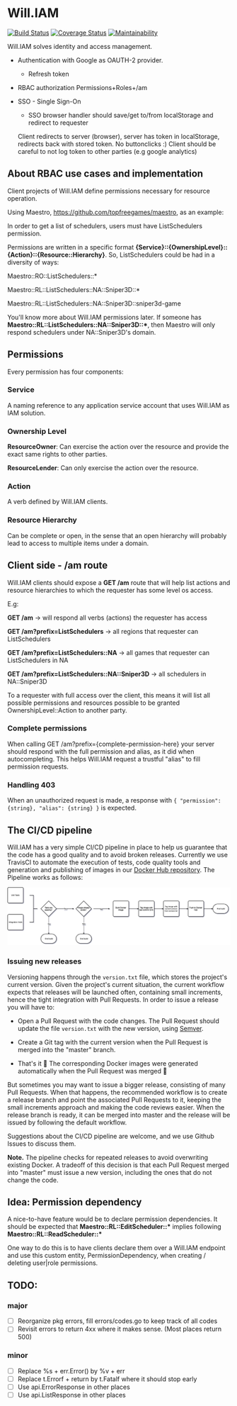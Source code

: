 # Will.IAM

[![Build Status](https://travis-ci.org/topfreegames/Will.IAM.svg?branch=master)](https://travis-ci.org/topfreegames/Will.IAM)
[![Coverage Status](https://coveralls.io/repos/github/topfreegames/Will.IAM/badge.svg?branch=master)](https://coveralls.io/github/topfreegames/Will.IAM?branch=master)
[![Maintainability](https://api.codeclimate.com/v1/badges/d89ff8b1c3a43d13e040/maintainability)](https://codeclimate.com/github/topfreegames/Will.IAM/maintainability)

Will.IAM solves identity and access management.

* Authentication with Google as OAUTH-2 provider.
  * Refresh token
* RBAC authorization
  Permissions+Roles+/am
* SSO - Single Sign-On
  * SSO browser handler should save/get to/from localStorage and redirect to requester

  Client redirects to server (browser), server has token in localStorage, redirects back with stored token. No
  buttonclicks :) Client should be careful to not log token to other parties (e.g google analytics)

## About RBAC use cases and implementation

Client projects of Will.IAM define permissions necessary for resource operation.

Using Maestro, https://github.com/topfreegames/maestro, as an example:

In order to get a list of schedulers, users must have ListSchedulers permission.

Permissions are written in a specific format **{Service}::{OwnershipLevel}::{Action}::{Resource::Hierarchy}**. So,
ListSchedulers could be had in a diversity of ways:

Maestro::RO::ListSchedulers::*

Maestro::RL::ListSchedulers::NA::Sniper3D::*

Maestro::RL::ListSchedulers::NA::Sniper3D::sniper3d-game

You'll know more about Will.IAM permissions later. If someone has **Maestro::RL::ListSchedulers::NA::Sniper3D::\***,
then Maestro will only respond schedulers under NA::Sniper3D's domain.

## Permissions

Every permission has four components:

### Service

A naming reference to any application service account that uses Will.IAM as IAM solution.

### Ownership Level

**ResourceOwner**: Can exercise the action over the resource and provide the exact
same rights to other parties.

**ResourceLender**: Can only exercise the action over the resource.

### Action

A verb defined by Will.IAM clients.

### Resource Hierarchy

Can be complete or open, in the sense that an open hierarchy will probably lead to access to multiple items under a
domain.


## Client side - /am route

Will.IAM clients should expose a **GET /am** route that will help list actions and resource hierarchies to which the
requester has some level os access.

E.g:

**GET /am** -> will respond all verbs (actions) the requester has access

**GET /am?prefix=ListSchedulers** -> all regions that requester can ListSchedulers

**GET /am?prefix=ListSchedulers::NA** -> all games that requester can ListSchedulers in NA

**GET /am?prefix=ListSchedulers::NA::Sniper3D** -> all schedulers in NA::Sniper3D

To a requester with full access over the client, this means it will list all possible permissions and resources possible
to be granted OwnershipLevel::Action to another party.

### Complete permissions

When calling GET /am?prefix={complete-permission-here} your server should respond with the full permission and alias, as
it did when autocompleting. This helps Will.IAM request a trustful "alias" to fill permission requests.

### Handling 403

When an unauthorized request is made, a response with `{ "permission": {string}, "alias": {string} }` is expected.

## The CI/CD pipeline

Will.IAM has a very simple CI/CD pipeline in place to help us guarantee that the code has a good quality and to avoid
broken releases. Currently we use TravisCI to automate the execution of tests, code quality tools and generation and
publishing of images in our 
[Docker Hub repository](https://hub.docker.com/r/tfgco/will-iam). The Pipeline works as follows:

![](ci_pipeline.jpg)

### Issuing new releases

Versioning happens through the `version.txt` file, which stores the project's current version.
Given the project's current situation, the current workflow expects that releases will
be launched often, containing small increments, hence the tight integration with Pull Requests. In order to
issue a release you will have to:

* Open a Pull Request with the code changes. The Pull Request should update the file `version.txt`
with the new version, using [Semver](https://semver.org/).

* Create a Git tag with the current version when the Pull Request is merged into the "master" branch.

* That's it :tada: The corresponding Docker images were generated automatically when the Pull Request was merged :rocket:

But sometimes you may want to issue a bigger release, consisting of many Pull Requests. When that happens,
the recommended workflow is to create a release branch and point the associated Pull Requests to it, keeping
the small increments approach and making the code reviews easier. When the release branch is ready, it
can be merged into master and the release will be issued by following the default workflow.

Suggestions about the CI/CD pipeline are welcome, and we use Github Issues to discuss them.

**Note.** The pipeline checks for repeated releases to avoid overwriting existing Docker. A tradeoff of this decision is
that each Pull Request merged into "master" must issue a new version, including the ones that do not change the code.

## Idea: Permission dependency

A nice-to-have feature would be to declare permission dependencies. It should be expected that
**Maestro::RL::EditScheduler::\*** implies following **Maestro::RL::ReadScheduler::\***

One way to do this is to have clients declare them over a Will.IAM endpoint and use this custom entity,
PermissionDependency, when creating / deleting user|role permissions.

## TODO:

### major

* [ ] Reorganize pkg errors, fill errors/codes.go to keep track of all codes
* [ ] Revisit errors to return 4xx where it makes sense. (Most places return 500)

### minor

* [ ] Replace %s + err.Error() by %v + err
* [ ] Replace t.Errorf + return by t.Fatalf where it should stop early
* [ ] Use api.ErrorResponse in other places
* [ ] Use api.ListResponse in other places
